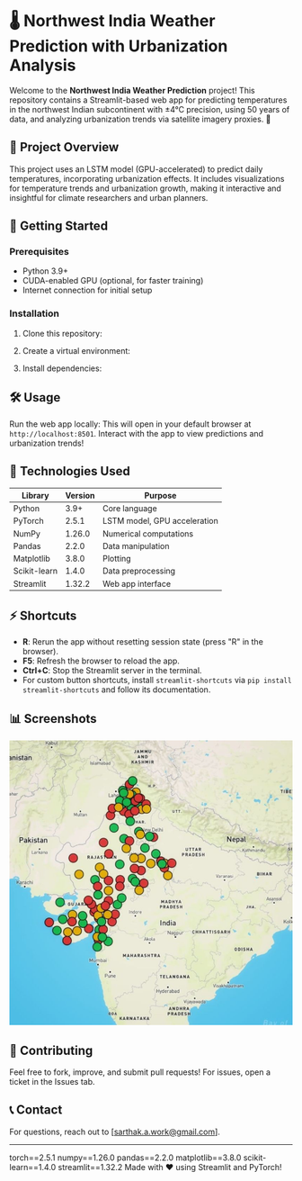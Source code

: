 # 🌡️ Northwest India Weather Prediction with Urbanization Analysis

Welcome to the **Northwest India Weather Prediction** project! This repository contains a Streamlit-based web app for predicting temperatures in the northwest Indian subcontinent with ±4°C precision, using 50 years of data, and analyzing urbanization trends via satellite imagery proxies. 🚀

## 🌟 Project Overview
This project uses an LSTM model (GPU-accelerated) to predict daily temperatures, incorporating urbanization effects. It includes visualizations for temperature trends and urbanization growth, making it interactive and insightful for climate researchers and urban planners.

## 🚀 Getting Started
### Prerequisites
- Python 3.9+
- CUDA-enabled GPU (optional, for faster training)
- Internet connection for initial setup

### Installation
1. Clone this repository:

2. Create a virtual environment:

3. Install dependencies:

## 🛠️ Usage
Run the web app locally:
This will open in your default browser at `http://localhost:8501`. Interact with the app to view predictions and urbanization trends!

## 🔧 Technologies Used
| Library         | Version    | Purpose                     |
|-----------------|------------|-----------------------------|
| Python          | 3.9+       | Core language               |
| PyTorch         | 2.5.1      | LSTM model, GPU acceleration|
| NumPy           | 1.26.0     | Numerical computations      |
| Pandas          | 2.2.0      | Data manipulation           |
| Matplotlib      | 3.8.0      | Plotting                    |
| Scikit-learn    | 1.4.0      | Data preprocessing          |
| Streamlit       | 1.32.2     | Web app interface           |

## ⚡ Shortcuts
- **R**: Rerun the app without resetting session state (press "R" in the browser).
- **F5**: Refresh the browser to reload the app.
- **Ctrl+C**: Stop the Streamlit server in the terminal.
- For custom button shortcuts, install `streamlit-shortcuts` via `pip install streamlit-shortcuts` and follow its documentation.

## 📊 Screenshots
![Climate Prediction Model Image](https://raw.githubusercontent.com/stlala25/PehliAwaaz-Climate_Prediction_Model/master/images.jpeg)

## 🤝 Contributing
Feel free to fork, improve, and submit pull requests! For issues, open a ticket in the Issues tab.

## 📞 Contact
For questions, reach out to [sarthak.a.work@gmail.com].

---

torch==2.5.1
numpy==1.26.0
pandas==2.2.0
matplotlib==3.8.0
scikit-learn==1.4.0
streamlit==1.32.2
Made with ❤️ using Streamlit and PyTorch!
